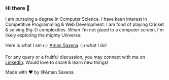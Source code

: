 ### Hi there 👋
I am pursuing a degree in Computer Science. I have keen interest in Competitive Programming & Web Development. I am fond of playing Cricket & solving Big-O complexities. When I'm not glued to a computer screen, I'm likely exploring the mighty Universe. 

Here is what I am :point_right: [Aman Saxena](https://aman333saxena.github.io/Portfolio/) :point_left: what I do!

For any query or a fruitful discussion, you may connect with me on [LinkedIn](https://www.linkedin.com/in/amansaxena333/). 
Would love to share & learn new things!


Made with :heart: by @Aman Saxena
<!--
**Aman333Saxena/Aman333Saxena** is a ✨ _special_ ✨ repository because its `README.md` (this file) appears on your GitHub profile.

Here are some ideas to get you started:

- 🔭 I’m currently working on ...
- 🌱 I’m currently learning ...
- 👯 I’m looking to collaborate on ...
- 🤔 I’m looking for help with ...
- 💬 Ask me about ...
- 📫 How to reach me: ...
- 😄 Pronouns: ...
- ⚡ Fun fact: ...
-->
